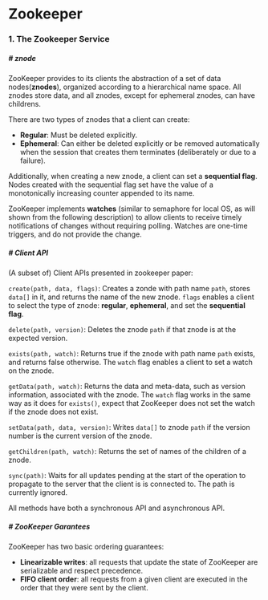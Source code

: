 # Zookeeper

### 1. The Zookeeper Service

##### # znode

ZooKeeper provides to its clients the abstraction of a set of data nodes(**znodes**), organized according to a hierarchical name space. All znodes store data, and all znodes, except for ephemeral znodes, can have childrens.

There are two types of znodes that a client can create:

- **Regular**: Must be deleted explicitly.
- **Ephemeral**: Can either be deleted explicitly or be removed automatically when the session that creates them terminates (deliberately or due to a failure).

Additionally, when creating a new znode, a client can set a **sequential flag**. Nodes created with the sequential flag set have the value of a monotonically increasing counter appended to its name.

ZooKeeper implements **watches** (similar to semaphore for local OS, as will shown from the following description) to allow clients to receive timely notifications of changes without requiring polling. Watches are one-time triggers, and do not provide the change.



##### # Client API

(A subset of) Client APIs presented in zookeeper paper:

`create(path, data, flags)`: Creates a zonde with path name `path`, stores `data[]` in it, and returns the name of the new znode. `flags` enables a client to select the type of znode: **regular**, **ephemeral**, and set the **sequential flag**.

`delete(path, version)`: Deletes the znode `path` if that znode is at the expected version.

`exists(path, watch)`: Returns true if the znode with path name `path` exists, and returns false otherwise. The `watch` flag enables a client to set a watch on the znode.

`getData(path, watch)`: Returns the data and meta-data, such as version information, associated with the znode. The `watch` flag works in the same way as it does for `exists()`, expect that ZooKeeper does not set the watch if the znode does not exist.

`setData(path, data, version)`: Writes `data[]` to znode `path` if the version number is the current version of the znode.

`getChildren(path, watch)`: Returns the set of names of the children of a znode.

`sync(path)`: Waits for all updates pending at the start of the operation to propagate to the server that the client is is connected to. The path is currently ignored.

All methods have both a synchronous API and asynchronous API.



##### # ZooKeeper Garantees

ZooKeeper has two basic ordering guarantees:

- **Linearizable writes**: all requests that update the state of ZooKeeper are serializable and respect precedence.
- **FIFO client order**: all requests from a given client are executed in the order that they were sent by the client.

